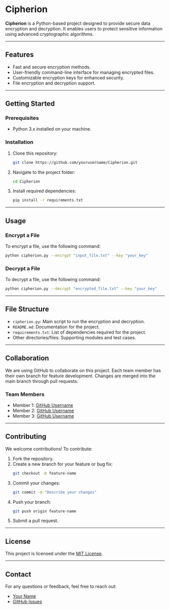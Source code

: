# Cipherion

**Cipherion** is a Python-based project designed to provide secure data encryption and decryption. It enables users to protect sensitive information using advanced cryptographic algorithms.

---

## Features
- Fast and secure encryption methods.
- User-friendly command-line interface for managing encrypted files.
- Customizable encryption keys for enhanced security.
- File encryption and decryption support.

---

## Getting Started

### Prerequisites
- Python 3.x installed on your machine.

### Installation
1. Clone this repository:
   ```bash
   git clone https://github.com/yourusername/Cipherion.git
   ```
2. Navigate to the project folder:
   ```bash
   cd Cipherion
   ```
3. Install required dependencies:
   ```bash
   pip install -r requirements.txt
   ```

---

## Usage

### Encrypt a File
To encrypt a file, use the following command:
```bash
python cipherion.py --encrypt "input_file.txt" --key "your_key"
```

### Decrypt a File
To decrypt a file, use the following command:
```bash
python cipherion.py --decrypt "encrypted_file.txt" --key "your_key"
```

---

## File Structure
- `cipherion.py`: Main script to run the encryption and decryption.
- `README.md`: Documentation for the project.
- `requirements.txt`: List of dependencies required for the project.
- Other directories/files: Supporting modules and test cases.

---

## Collaboration
We are using GitHub to collaborate on this project. Each team member has their own branch for feature development. Changes are merged into the main branch through pull requests.

### Team Members
- Member 1: [GitHub Username](https://github.com/member1)
- Member 2: [GitHub Username](https://github.com/member2)
- Member 3: [GitHub Username](https://github.com/member3)

---

## Contributing
We welcome contributions! To contribute:
1. Fork the repository.
2. Create a new branch for your feature or bug fix:
   ```bash
   git checkout -b feature-name
   ```
3. Commit your changes:
   ```bash
   git commit -m "Describe your changes"
   ```
4. Push your branch:
   ```bash
   git push origin feature-name
   ```
5. Submit a pull request.

---

## License
This project is licensed under the [MIT License](LICENSE).

---

## Contact
For any questions or feedback, feel free to reach out:
- [Your Name](mailto:your.email@example.com)
- [GitHub Issues](https://github.com/yourusername/Cipherion/issues)
